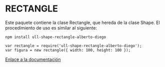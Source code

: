 # RECTANGLE

Este paquete contiene la clase Rectangle, que hereda de la clase Shape. El procedimiento de uso es similar al siguiente:

```
npm install ull-shape-rectangle-alberto-diego

var rectangle = require('ull-shape-rectangle-alberto-diego');
var figura = new rectangle({ width: 100, height: 100 });
```

[Enlace a la documentación](index.md)
